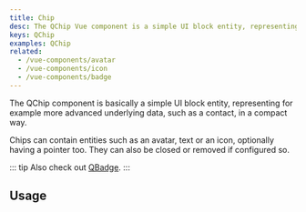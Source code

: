 ```yaml
---
title: Chip
desc: The QChip Vue component is a simple UI block entity, representing for example more advanced underlying data, such as a contact, but in a compact way.
keys: QChip
examples: QChip
related:
  - /vue-components/avatar
  - /vue-components/icon
  - /vue-components/badge
---
```


The QChip component is basically a simple UI block entity, representing for example more advanced underlying data, such as a contact, in a compact way.

Chips can contain entities such as an avatar, text or an icon, optionally having a pointer too. They can also be closed or removed if configured so.

::: tip
Also check out [QBadge](/vue-components/badge).
:::


<doc-api file="QChip" />

## Usage
<doc-example title="Basic" file="Basic" />

<doc-example title="Dense" file="Dense" />

<doc-example title="Custom size" file="Sizes" />

<doc-example title="Square" file="Square" />

<doc-example title="Outline" file="Outline" />

<doc-example title="Clickable" file="Clickable" />

<doc-example title="Selected" file="Selected" />

<doc-example title="Removable" file="Removable" />

<doc-example title="Long label truncation" file="LongLabel" />
